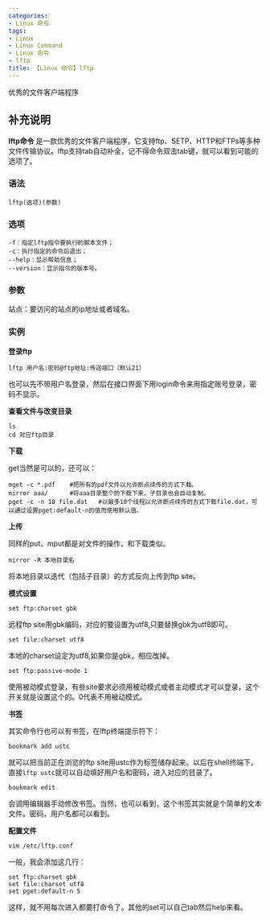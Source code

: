 ```yaml
---
categories:
- Linux 命令
tags:
- Linux
- Linux Command
- Linux 命令
- lftp
title: 【Linux 命令】lftp
---
```


优秀的文件客户端程序

## 补充说明

**lftp命令** 是一款优秀的文件客户端程序，它支持ftp、SETP、HTTP和FTPs等多种文件传输协议。lftp支持tab自动补全，记不得命令双击tab键，就可以看到可能的选项了。

###  语法

```shell
lftp(选项)(参数)
```

###  选项

```shell
-f：指定lftp指令要执行的脚本文件；
-c：执行指定的命令后退出；
--help：显示帮助信息；
--version：显示指令的版本号。
```

###  参数

站点：要访问的站点的ip地址或者域名。

###  实例

 **登录ftp** 

```shell
lftp 用户名:密码@ftp地址:传送端口（默认21）
```

也可以先不带用户名登录，然后在接口界面下用login命令来用指定账号登录，密码不显示。

 **查看文件与改变目录** 

```shell
ls
cd 对应ftp目录
```

 **下载** 

get当然是可以的，还可以：

```shell
mget -c *.pdf    #把所有的pdf文件以允许断点续传的方式下载。
mirror aaa/      #将aaa目录整个的下载下来，子目录也会自动复制。
pget -c -n 10 file.dat   #以最多10个线程以允许断点续传的方式下载file.dat，可以通过设置pget:default-n的值而使用默认值。
```

 **上传** 

同样的put、mput都是对文件的操作，和下载类似。

```shell
mirror -R 本地目录名
```

将本地目录以迭代（包括子目录）的方式反向上传到ftp site。

 **模式设置** 

```shell
set ftp:charset gbk
```

远程ftp site用gbk编码，对应的要设置为utf8,只要替换gbk为utf8即可。

```shell
set file:charset utf8
```

本地的charset设定为utf8,如果你是gbk，相应改掉。

```shell
set ftp:passive-mode 1
```

使用被动模式登录，有些site要求必须用被动模式或者主动模式才可以登录，这个开关就是设置这个的。0代表不用被动模式。

 **书签** 

其实命令行也可以有书签，在lftp终端提示符下：

```shell
bookmark add ustc
```

就可以把当前正在浏览的ftp site用ustc作为标签储存起来。以后在shell终端下，直接`lftp ustc`就可以自动填好用户名和密码，进入对应的目录了。

```shell
bookmark edit
```

会调用编辑器手动修改书签。当然，也可以看到，这个书签其实就是个简单的文本文件。密码，用户名都可以看到。

 **配置文件** 

```shell
vim /etc/lftp.conf
```

一般，我会添加这几行：

```shell
set ftp:charset gbk
set file:charset utf8
set pget:default-n 5
```

这样，就不用每次进入都要打命令了。其他的set可以自己tab然后help来看。


<!-- Linux命令行搜索引擎：https://jaywcjlove.github.io/linux-command/ -->
